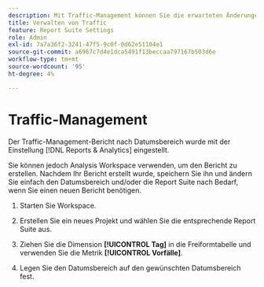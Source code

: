 ```yaml
---
description: Mit Traffic-Management können Sie die erwarteten Änderungen des Traffic-Volumens angeben.
title: Verwalten von Traffic
feature: Report Suite Settings
role: Admin
exl-id: 7a7a36f2-3241-47f5-9c0f-0d62e51104e1
source-git-commit: a6967c7d4e1dca5491f13beccaa797167b503d6e
workflow-type: tm+mt
source-wordcount: '95'
ht-degree: 4%

---
```


# Traffic-Management

Der Traffic-Management-Bericht nach Datumsbereich wurde mit der Einstellung [!DNL Reports & Analytics] eingestellt.

Sie können jedoch Analysis Workspace verwenden, um den Bericht zu erstellen. Nachdem Ihr Bericht erstellt wurde, speichern Sie ihn und ändern Sie einfach den Datumsbereich und/oder die Report Suite nach Bedarf, wenn Sie einen neuen Bericht benötigen.

1. Starten Sie Workspace.

1. Erstellen Sie ein neues Projekt und wählen Sie die entsprechende Report Suite aus.

1. Ziehen Sie die Dimension **[!UICONTROL Tag]** in die Freiformtabelle und verwenden Sie die Metrik **[!UICONTROL Vorfälle]**.

1. Legen Sie den Datumsbereich auf den gewünschten Datumsbereich fest.

